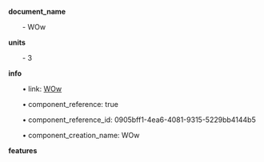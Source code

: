 **document_name**

&emsp;&emsp;- WOw

**units**

&emsp;&emsp;- 3

**info**

&emsp;&emsp;• link: [WOw](/data4/Component4-5554263b-b36b-4dd9-8e88-401b1c47f762/WOw-0905bff1-4ea6-4081-9315-5229bb4144b5)

&emsp;&emsp;• component_reference: true

&emsp;&emsp;• component_reference_id: 0905bff1-4ea6-4081-9315-5229bb4144b5

&emsp;&emsp;• component_creation_name: WOw

**features**